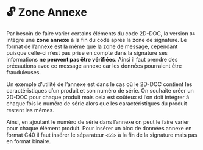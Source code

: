 # 🔓 Zone Annexe

Par besoin de faire varier certains éléments du code 2D-DOC, la version `04` intègre une **zone annexe** à la fin du code après la zone de signature. Le format de l’annexe est la même que la zone de message, cependant puisque celle-ci n’est pas prise en compte dans la signature ses informations **ne peuvent pas être vérifiées**. Ainsi il faut prendre des précautions avec ce message annexe car les données pourraient être frauduleuses. 

Un exemple d’utilité de l’annexe est dans le cas où le 2D-DOC contient les caractéristiques d’un produit et son numéro de série. On souhaite créer un 2D-DOC pour chaque produit mais cela est coûteux si l’on doit intégrer à chaque fois le numéro de série alors que les caractéristiques du produit restent les mêmes. 

Ainsi, en ajoutant le numéro de série dans l’annexe on peut le faire varier pour chaque élément produit. 
Pour insérer un bloc de données annexe en format C40 il faut insérer le séparateur `<GS>` à la fin de la signature mais pas en format binaire.


